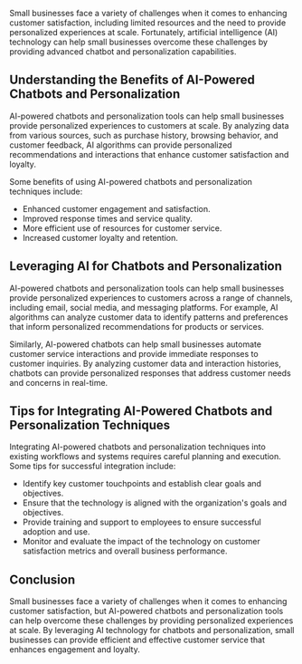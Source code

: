 

Small businesses face a variety of challenges when it comes to enhancing customer satisfaction, including limited resources and the need to provide personalized experiences at scale. Fortunately, artificial intelligence (AI) technology can help small businesses overcome these challenges by providing advanced chatbot and personalization capabilities.

Understanding the Benefits of AI-Powered Chatbots and Personalization
---------------------------------------------------------------------

AI-powered chatbots and personalization tools can help small businesses provide personalized experiences to customers at scale. By analyzing data from various sources, such as purchase history, browsing behavior, and customer feedback, AI algorithms can provide personalized recommendations and interactions that enhance customer satisfaction and loyalty.

Some benefits of using AI-powered chatbots and personalization techniques include:

* Enhanced customer engagement and satisfaction.
* Improved response times and service quality.
* More efficient use of resources for customer service.
* Increased customer loyalty and retention.

Leveraging AI for Chatbots and Personalization
----------------------------------------------

AI-powered chatbots and personalization tools can help small businesses provide personalized experiences to customers across a range of channels, including email, social media, and messaging platforms. For example, AI algorithms can analyze customer data to identify patterns and preferences that inform personalized recommendations for products or services.

Similarly, AI-powered chatbots can help small businesses automate customer service interactions and provide immediate responses to customer inquiries. By analyzing customer data and interaction histories, chatbots can provide personalized responses that address customer needs and concerns in real-time.

Tips for Integrating AI-Powered Chatbots and Personalization Techniques
-----------------------------------------------------------------------

Integrating AI-powered chatbots and personalization techniques into existing workflows and systems requires careful planning and execution. Some tips for successful integration include:

* Identify key customer touchpoints and establish clear goals and objectives.
* Ensure that the technology is aligned with the organization's goals and objectives.
* Provide training and support to employees to ensure successful adoption and use.
* Monitor and evaluate the impact of the technology on customer satisfaction metrics and overall business performance.

Conclusion
----------

Small businesses face a variety of challenges when it comes to enhancing customer satisfaction, but AI-powered chatbots and personalization tools can help overcome these challenges by providing personalized experiences at scale. By leveraging AI technology for chatbots and personalization, small businesses can provide efficient and effective customer service that enhances engagement and loyalty.
